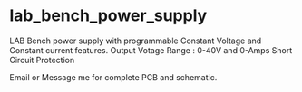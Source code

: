 # lab_bench_power_supply

LAB Bench power supply with programmable Constant Voltage and Constant current features.
Output Votage Range : 0-40V and 0-Amps 
Short Circuit Protection

Email or Message me for complete PCB and schematic.



